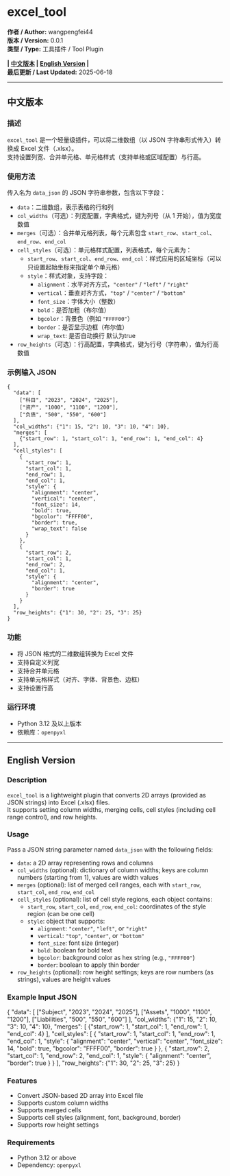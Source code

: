 # excel_tool

**作者 / Author:** wangpengfei44  
**版本 / Version:** 0.0.1  
**类型 / Type:** 工具插件 / Tool Plugin  

**| [中文版本](#zh) | [English Version](#en) |**  
**最后更新 / Last Updated:** 2025-06-18

---

<a id="zh"></a>
## 中文版本

### 描述

`excel_tool` 是一个轻量级插件，可以将二维数组（以 JSON 字符串形式传入）转换成 Excel 文件（.xlsx）。  
支持设置列宽、合并单元格、单元格样式（支持单格或区域配置）与行高。

### 使用方法

传入名为 `data_json` 的 JSON 字符串参数，包含以下字段：

- `data`：二维数组，表示表格的行和列  
- `col_widths`（可选）：列宽配置，字典格式，键为列号（从 1 开始），值为宽度数值  
- `merges`（可选）：合并单元格列表，每个元素包含 `start_row`、`start_col`、`end_row`、`end_col`  
- `cell_styles`（可选）：单元格样式配置，列表格式，每个元素为：  
  - `start_row`、`start_col`、`end_row`、`end_col`：样式应用的区域坐标（可以只设置起始坐标来指定单个单元格）  
  - `style`：样式对象，支持字段：  
    - `alignment`：水平对齐方式，`"center"` / `"left"` / `"right"`  
    - `vertical`：垂直对齐方式，`"top"` / `"center"` / `"bottom"`  
    - `font_size`：字体大小（整数）  
    - `bold`：是否加粗（布尔值）  
    - `bgcolor`：背景色（例如 `"FFFF00"`）  
    - `border`：是否显示边框（布尔值） 
    - `wrap_text`: 是否自动换行  默认为true
- `row_heights`（可选）：行高配置，字典格式，键为行号（字符串），值为行高数值  

### 示例输入 JSON
```
{
  "data": [
    ["科目", "2023", "2024", "2025"],
    ["资产", "1000", "1100", "1200"],
    ["负债", "500", "550", "600"]
  ],
  "col_widths": {"1": 15, "2": 10, "3": 10, "4": 10},
  "merges": [
    {"start_row": 1, "start_col": 1, "end_row": 1, "end_col": 4}
  ],
  "cell_styles": [
    {
      "start_row": 1,
      "start_col": 1,
      "end_row": 1,
      "end_col": 1,
      "style": {
        "alignment": "center",
        "vertical": "center",
        "font_size": 14,
        "bold": true,
        "bgcolor": "FFFF00",
        "border": true,
        "wrap_text": false
      }
    },
    {
      "start_row": 2,
      "start_col": 1,
      "end_row": 2,
      "end_col": 1,
      "style": {
        "alignment": "center",
        "border": true
      }
    }
  ],
  "row_heights": {"1": 30, "2": 25, "3": 25}
}
```
### 功能

- 将 JSON 格式的二维数组转换为 Excel 文件  
- 支持自定义列宽  
- 支持合并单元格  
- 支持单元格样式（对齐、字体、背景色、边框）  
- 支持设置行高  

### 运行环境

- Python 3.12 及以上版本  
- 依赖库：`openpyxl`

---

<a id="en"></a>
## English Version

### Description

`excel_tool` is a lightweight plugin that converts 2D arrays (provided as JSON strings) into Excel (.xlsx) files.  
It supports setting column widths, merging cells, cell styles (including cell range control), and row heights.

### Usage

Pass a JSON string parameter named `data_json` with the following fields:

- `data`: a 2D array representing rows and columns  
- `col_widths` (optional): dictionary of column widths; keys are column numbers (starting from 1), values are width values  
- `merges` (optional): list of merged cell ranges, each with `start_row`, `start_col`, `end_row`, `end_col`  
- `cell_styles` (optional): list of cell style regions, each object contains:  
  - `start_row`, `start_col`, `end_row`, `end_col`: coordinates of the style region (can be one cell)  
  - `style`: object that supports:  
    - `alignment`: `"center"`, `"left"`, or `"right"`  
    - `vertical`: `"top"`, `"center"`, or `"bottom"`  
    - `font_size`: font size (integer)  
    - `bold`: boolean for bold text  
    - `bgcolor`: background color as hex string (e.g., `"FFFF00"`)  
    - `border`: boolean to apply thin border  
- `row_heights` (optional): row height settings; keys are row numbers (as strings), values are height values  

### Example Input JSON

{
  "data": [
    ["Subject", "2023", "2024", "2025"],
    ["Assets", "1000", "1100", "1200"],
    ["Liabilities", "500", "550", "600"]
  ],
  "col_widths": {"1": 15, "2": 10, "3": 10, "4": 10},
  "merges": [
    {"start_row": 1, "start_col": 1, "end_row": 1, "end_col": 4}
  ],
  "cell_styles": [
    {
      "start_row": 1,
      "start_col": 1,
      "end_row": 1,
      "end_col": 1,
      "style": {
        "alignment": "center",
        "vertical": "center",
        "font_size": 14,
        "bold": true,
        "bgcolor": "FFFF00",
        "border": true
      }
    },
    {
      "start_row": 2,
      "start_col": 1,
      "end_row": 2,
      "end_col": 1,
      "style": {
        "alignment": "center",
        "border": true
      }
    }
  ],
  "row_heights": {"1": 30, "2": 25, "3": 25}
}

### Features

- Convert JSON-based 2D array into Excel file  
- Supports custom column widths  
- Supports merged cells  
- Supports cell styles (alignment, font, background, border)  
- Supports row height settings  

### Requirements

- Python 3.12 or above  
- Dependency: `openpyxl`
